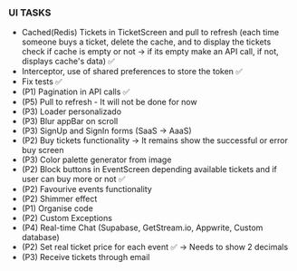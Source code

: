 ### UI TASKS

- Cached(Redis) Tickets in TicketScreen and pull to refresh (each time someone buys a ticket, delete the cache, and to display the tickets check if cache is empty or not -> if its empty make an API call, if not, displays cache's data) ✅
- Interceptor, use of shared preferences to store the token ✅
- Fix tests ✅
- (P1) Pagination in API calls ✅
- (P5) Pull to refresh - It will not be done for now
- (P3) Loader personalizado
- (P3) Blur appBar on scroll
- (P3) SignUp and SignIn forms (SaaS -> AaaS) 
- (P2) Buy tickets functionality -> It remains show the successful or error buy screen
- (P3) Color palette generator from image
- (P2) Block buttons in EventScreen depending available tickets and if user can buy more or not ✅
- (P2) Favourive events functionality
- (P2) Shimmer effect
- (P1) Organise code
- (P2) Custom Exceptions
- (P4) Real-time Chat (Supabase, GetStream.io, Appwrite, Custom database)
- (P2) Set real ticket price for each event ✅ -> Needs to show 2 decimals
- (P3) Receive tickets through email

